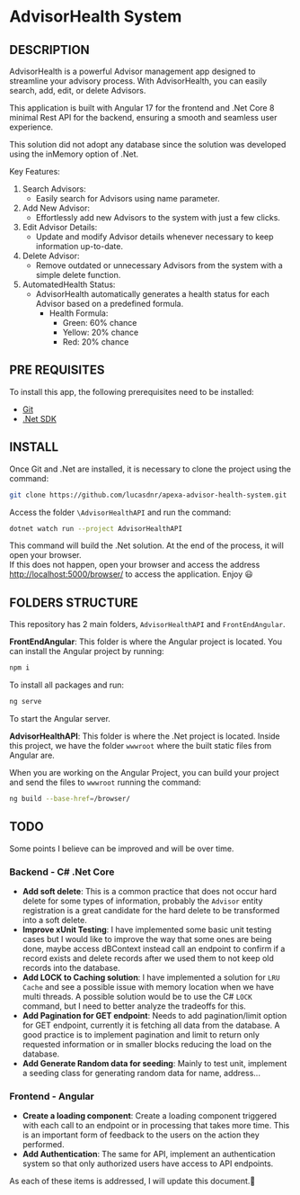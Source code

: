 # AdvisorHealth System

## DESCRIPTION
AdvisorHealth is a powerful Advisor management app designed to streamline your advisory process. With AdvisorHealth, you can easily search, add, edit, or delete Advisors. 

This application is built with Angular 17 for the frontend and .Net Core 8 minimal Rest API for the backend, ensuring a smooth and seamless user experience.

This solution did not adopt any database since the solution was developed using the inMemory option of .Net.

Key Features:

1. Search Advisors:
    - Easily search for Advisors using name parameter.
2. Add New Advisor:
    - Effortlessly add new Advisors to the system with just a few clicks.
3. Edit Advisor Details:
    - Update and modify Advisor details whenever necessary to keep information up-to-date.
4. Delete Advisor:
    - Remove outdated or unnecessary Advisors from the system with a simple delete function.
5. AutomatedHealth Status:
    - AdvisorHealth automatically generates a health status for each Advisor based on a predefined formula.
        - Health Formula:
            - Green: 60% chance
            - Yellow: 20% chance
            - Red: 20% chance


## PRE REQUISITES
To install this app, the following prerequisites need to be installed:
- [Git](https://git-scm.com/downloads)
- [.Net SDK](https://dotnet.microsoft.com/en-us/download)

## INSTALL
Once Git and .Net are installed, it is necessary to clone the project using the command:
```sh
git clone https://github.com/lucasdnr/apexa-advisor-health-system.git
```
Access the folder `\AdvisorHealthAPI` and run the command:
```sh
dotnet watch run --project AdvisorHealthAPI
```
This command will build the .Net solution. At the end of the process, it will open your browser. <br>
If this does not happen, open your browser and access the address [http://localhost:5000/browser/](http://localhost:5000/browser/) to access the application. Enjoy 😃

## FOLDERS STRUCTURE
This repository has 2 main folders, `AdvisorHealthAPI` and `FrontEndAngular`.

**FrontEndAngular**: This folder is where the Angular project is located. You can install the Angular project by running:
```sh
npm i
```
To install all packages and run:
```sh
ng serve
```
To start the Angular server.

**AdvisorHealthAPI**: This folder is where the .Net project is located. Inside this project, we have the folder `wwwroot` where the built static files from Angular are.

When you are working on the Angular Project, you can build your project and send the files to `wwwroot` running the command:
```sh
ng build --base-href=/browser/
```

## TODO
Some points I believe can be improved and will be over time.

### Backend - C# .Net Core
- **Add soft delete**: This is a common practice that does not occur hard delete for some types of information, probably the `Advisor` entity registration is a great candidate for the hard delete to be transformed into a soft delete.
- **Improve xUnit Testing**: I have implemented some basic unit testing cases but I would like to improve the way that some ones are being done, maybe access dBContext instead call an endpoint to confirm if a record exists and delete records after we used them to not keep old records into the database.
- **Add LOCK to Caching solution**: I have implemented a solution for `LRU Cache` and see a possible issue with memory location when we have multi threads. A possible solution would be to use the C# `LOCK` command, but I need to better analyze the tradeoffs for this.
- **Add Pagination for GET endpoint**: Needs to add pagination/limit option for GET endpoint, currently it is fetching all data from the database. A good practice is to implement pagination and limit to return only requested information or in smaller blocks reducing the load on the database.
- **Add Generate Random data for seeding**: Mainly to test unit, implement a seeding class for generating random data for name, address...

### Frontend - Angular
- **Create a loading component**: Create a loading component triggered with each call to an endpoint or in processing that takes more time. This is an important form of feedback to the users on the action they performed.
- **Add Authentication**: The same for API, implement an authentication system so that only authorized users have access to API endpoints.


As each of these items is addressed, I will update this document.💪
